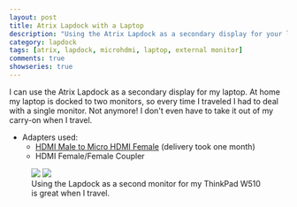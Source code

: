 ```yaml
---
layout: post
title: Atrix Lapdock with a Laptop
description: "Using the Atrix Lapdock as a secondary display for your laptop."
category: lapdock
tags: [atrix, lapdock, microhdmi, laptop, external monitor]
comments: true
showseries: true
---
```


I can use the Atrix Lapdock as a secondary display for my laptop. At home my laptop is docked to two monitors, so every
time I traveled I had to deal with a single monitor. Not anymore! I don't even have to take it out of my carry-on when
I travel.

* Adapters used:
    * [HDMI Male to Micro HDMI Female](http://www.dealextreme.com/p/hdmi-male-to-micro-hdmi-female-adapter-66079)
      (delivery took one month)
    * HDMI Female/Female Coupler

<figure class="half">
    <a href="http://imgur.com/ldQ0c"><img src="http://i.imgur.com/ldQ0cm.jpg"></a>
    <a href="http://imgur.com/KONZZ"><img src="http://i.imgur.com/KONZZm.jpg"></a>
    <figcaption>Using the Lapdock as a second monitor for my ThinkPad W510 is great when I travel.</figcaption>
</figure>


